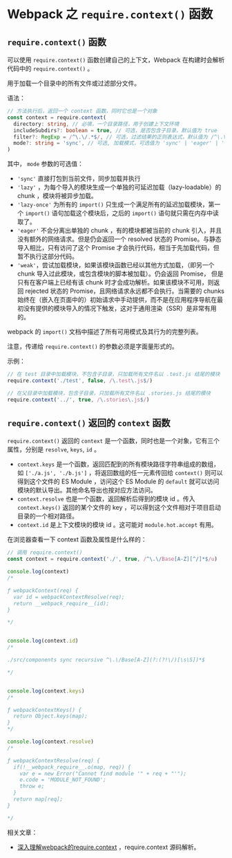 # Webpack 之 `require.context()` 函数

## `require.context()` 函数

可以使用 `require.context()` 函数创建自己的上下文，Webpack 在构建时会解析代码中的 `require.context()` 。

用于加载一个目录中的所有文件或过滤部分文件。

语法：

```ts
// 方法执行后，返回一个 context 函数，同时它也是一个对象
const context = require.context(
  directory: string, // 必填，一个目录路径，用于创建上下文环境
  includeSubdirs?: boolean = true, // 可选，是否包含子目录，默认值为 true
  filter?: RegExp = /^\.\/.*$/, // 可选，过滤结果的正则表达式，默认值为 /^\.\/.*$/ 表示所有文件
  mode?: string = 'sync', // 可选, 加载模式，可选值为 'sync' | 'eager' | 'weak' | 'lazy' | 'lazy-once', 默认值为 'sync'
)
```

其中， `mode` 参数的可选值：

- `'sync'` 直接打包到当前文件，同步加载并执行
- `'lazy'` ，为每个导入的模块生成一个单独的可延迟加载（lazy-loadable）的 chunk ，模块将被异步加载。
- `'lazy-once'` 为所有的 `import()` 只生成一个满足所有的延迟加载模块，第一个 `import()` 语句加载这个模块后，之后的 `import()` 语句就只需在内存中读取了。
- `'eager'` 不会分离出单独的 chunk ，有的模块都被当前的 chunk 引入，并且没有额外的网络请求。但是仍会返回一个 resolved 状态的 Promise。与静态导入相比，只有访问了这个 Promise 才会执行代码，相当于先加载代码，但暂不执行这部分代码。
- `'weak'`，尝试加载模块，如果该模块函数已经以其他方式加载，（即另一个 chunk 导入过此模块，或包含模块的脚本被加载）。仍会返回 Promise， 但是只有在客户端上已经有该 chunk 时才会成功解析。如果该模块不可用，则返回 rejected 状态的 Promise，且网络请求永远都不会执行。当需要的 chunks 始终在（嵌入在页面中的）初始请求中手动提供，而不是在应用程序导航在最初没有提供的模块导入的情况下触发，这对于通用渲染（SSR）是非常有用的。

webpack 的 `import()` 文档中描述了所有可用模式及其行为的完整列表。

注意，传递给 `require.context()` 的参数必须是字面量形式的。

示例：

```ts
// 在 test 目录中加载模块，不包含子目录，只加载所有文件名以 .test.js 结尾的模块
require.context('./test', false, /\.test\.js$/)

// 在父目录中加载模块，包含子目录，只加载所有文件名以 .stories.js 结尾的模块
require.context('../', true, /\.stories\.js$/)
```

## `require.context()` 返回的 `context` 函数

`require.context()` 返回的 `context` 是一个函数，同时也是一个对象，它有三个属性，分别是 `resolve`, `keys`, `id` 。

- `context.keys` 是一个函数，返回匹配到的所有模块路径字符串组成的数组，如 `['./a.js', './b.js']` ，将返回数组的任一元素传回给 `context()` 则可以得到这个文件的 ES Module ，访问这个 ES Module 的 `default` 就可以访问模块的默认导出。其他命名导出也按对应方法访问。
- `context.resolve` 也是一个函数，返回解析后得到的模块 id 。传入 `context.keys()` 返回的某个文件的 key ，可以得到这个文件相对于项目启动目录的一个相对路径。
- `context.id` 是上下文模块的模块 id 。这可能对 `module.hot.accept` 有用。

在浏览器查看一下 context 函数及属性是什么样的：

```ts
// 调用 require.context()
const context = require.context('./', true, /^\.\/Base[A-Z][^/]*$/u)

console.log(context)
/*

ƒ webpackContext(req) {
  var id = webpackContextResolve(req);
  return __webpack_require__(id);
}

*/


console.log(context.id)
/*

./src/components sync recursive ^\.\/Base[A-Z](?:(?!\/)[\s\S])*$

*/


console.log(context.keys)
/*

ƒ webpackContextKeys() {
  return Object.keys(map);
}
*/

console.log(context.resolve)
/*

ƒ webpackContextResolve(req) {
  if(!__webpack_require__.o(map, req)) {
    var e = new Error("Cannot find module '" + req + "'");
    e.code = 'MODULE_NOT_FOUND';
    throw e;
  }
  return map[req];
}

*/
```

相关文章：

- [深入理解webpack的require.context](https://juejin.cn/post/6844903895999709198) ，require.context 源码解析。
